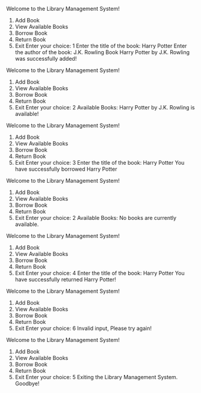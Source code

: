 Welcome to the Library Management System!
1. Add Book
2. View Available Books
3. Borrow Book
4. Return Book
5. Exit
Enter your choice: 1
Enter the title of the book: Harry Potter
Enter the author of the book: J.K. Rowling
Book Harry Potter by J.K. Rowling was successfully added!

Welcome to the Library Management System!
1. Add Book
2. View Available Books
3. Borrow Book
4. Return Book
5. Exit
Enter your choice: 2
Available Books: 
Harry Potter by J.K. Rowling is available!

Welcome to the Library Management System!
1. Add Book
2. View Available Books
3. Borrow Book
4. Return Book
5. Exit
Enter your choice: 3
Enter the title of the book: Harry Potter
You have successfully borrowed Harry Potter

Welcome to the Library Management System!
1. Add Book
2. View Available Books
3. Borrow Book
4. Return Book
5. Exit
Enter your choice: 2
Available Books: 
No books are currently available.

Welcome to the Library Management System!
1. Add Book
2. View Available Books
3. Borrow Book
4. Return Book
5. Exit
Enter your choice: 4
Enter the title of the book: Harry Potter
You have successfully returned Harry Potter!

Welcome to the Library Management System!
1. Add Book
2. View Available Books
3. Borrow Book
4. Return Book
5. Exit
Enter your choice: 6
Invalid input, Please try again!

Welcome to the Library Management System!
1. Add Book
2. View Available Books
3. Borrow Book
4. Return Book
5. Exit
Enter your choice: 5
Exiting the Library Management System. Goodbye!
